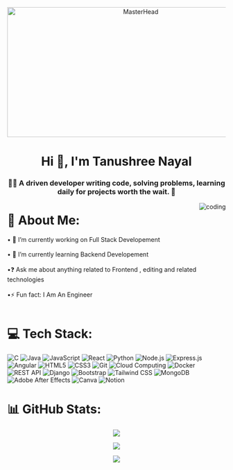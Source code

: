 <div align="center">
  <img alt="MasterHead" src="https://cdna.artstation.com/p/assets/images/images/066/880/442/original/ilgin-gungor-calisma-masasi11.gif?1694002774" width="600" height="300" />
</div
</div>
<h1 align="center">Hi 👋, I'm Tanushree Nayal</h1>
<h3 align="center">👨‍💻 A driven developer writing code, solving problems, learning daily for projects worth the wait. 🚀</h3>
<img align="right" alt="coding" width"400" src="https://media.tenor.com/qJ5evVs-_uUAAAAC/coding.gif">

<div align="center">

</div>  
    
  

# 💫 About Me:
• 🔭 I’m currently working on Full Stack Developement <br><br>• 🌱 I’m currently learning Backend Developement<br><br>•❓ Ask me about anything related to Frontend , editing and related technologies<br><br>•⚡ Fun fact: I Am An Engineer<br><br>


# 💻 Tech Stack:
![C](https://img.shields.io/badge/c-%2300599C.svg?style=for-the-badge&logo=c&logoColor=white) ![Java](https://img.shields.io/badge/java-%23ED8B00.svg?style=for-the-badge&logo=java&logoColor=white) ![JavaScript](https://img.shields.io/badge/javascript-%23323330.svg?style=for-the-badge&logo=javascript&logoColor=%23F7DF1E) ![React](https://img.shields.io/badge/react-%2320232a.svg?style=for-the-badge&logo=react&logoColor=%2361DAFB) ![Python](https://img.shields.io/badge/python-3670A0?style=for-the-badge&logo=python&logoColor=ffdd54)  ![Node.js](https://img.shields.io/badge/node.js-%23339933.svg?style=for-the-badge&logo=node.js&logoColor=white)  ![Express.js](https://img.shields.io/badge/express.js-%23404d59.svg?style=for-the-badge&logo=express&logoColor=white)  ![Angular](https://img.shields.io/badge/angular-%23DD0031.svg?style=for-the-badge&logo=angular&logoColor=white) ![HTML5](https://img.shields.io/badge/html5-%23E34F26.svg?style=for-the-badge&logo=html5&logoColor=white) ![CSS3](https://img.shields.io/badge/css3-%231572B6.svg?style=for-the-badge&logo=css3&logoColor=white) ![Git](https://img.shields.io/badge/git-%23F05032.svg?style=for-the-badge&logo=git&logoColor=white)  ![Cloud Computing](https://img.shields.io/badge/cloud%20computing-%23007ACC.svg?style=for-the-badge&logo=amazon-aws&logoColor=white) ![Docker](https://img.shields.io/badge/docker-%230db7ed.svg?style=for-the-badge&logo=docker&logoColor=white)  ![REST API](https://img.shields.io/badge/REST-API-%23ff6f61.svg?style=for-the-badge)  ![Django](https://img.shields.io/badge/django-%23092e20.svg?style=for-the-badge&logo=django&logoColor=white) ![Bootstrap](https://img.shields.io/badge/bootstrap-%23563d7c.svg?style=for-the-badge&logo=bootstrap&logoColor=white)  ![Tailwind CSS](https://img.shields.io/badge/tailwindcss-%2338B2AC.svg?style=for-the-badge&logo=tailwind-css&logoColor=white)  ![MongoDB](https://img.shields.io/badge/mongodb-%234ea94b.svg?style=for-the-badge&logo=mongodb&logoColor=white) ![Adobe After Effects](https://img.shields.io/badge/Adobe%20After%20Effects-9999FF.svg?style=for-the-badge&logo=Adobe%20After%20Effects&logoColor=white) ![Canva](https://img.shields.io/badge/Canva-%2300C4CC.svg?style=for-the-badge&logo=Canva&logoColor=white) ![Notion](https://img.shields.io/badge/Notion-%23000000.svg?style=for-the-badge&logo=notion&logoColor=white)

# 📊 GitHub Stats:
<div align="center">

![](https://github-readme-stats.vercel.app/api?username=jasmine1711&theme=dark&hide_border=false&include_all_commits=true&count_private=false)

![](https://nirzak-streak-stats.vercel.app/?user=jasmine1711&theme=dark&hide_border=false)

![](https://github-readme-stats.vercel.app/api/top-langs/?username=jasmine1711&theme=dark&hide_border=false&include_all_commits=true&count_private=false&layout=compact)

</div>
